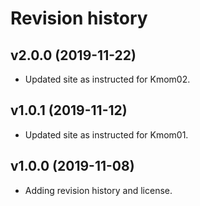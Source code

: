 Revision history
==================

v2.0.0 (2019-11-22)
----------------------

* Updated site as instructed for Kmom02.


v1.0.1 (2019-11-12)
----------------------

* Updated site as instructed for Kmom01.


v1.0.0 (2019-11-08)
----------------------

* Adding revision history and license.
